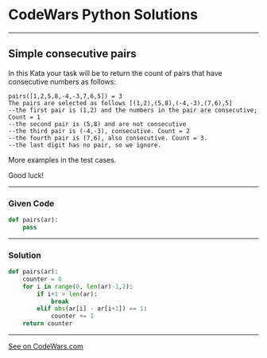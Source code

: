 # CodeWars Python Solutions

---

## Simple consecutive pairs

In this Kata your task will be to return the count of pairs that have consecutive numbers as follows:

```
pairs([1,2,5,8,-4,-3,7,6,5]) = 3
The pairs are selected as follows [(1,2),(5,8),(-4,-3),(7,6),5]
--the first pair is (1,2) and the numbers in the pair are consecutive; Count = 1
--the second pair is (5,8) and are not consecutive
--the third pair is (-4,-3), consecutive. Count = 2
--the fourth pair is (7,6), also consecutive. Count = 3.
--the last digit has no pair, so we ignore.
```

More examples in the test cases.

Good luck!

---

### Given Code


```python
def pairs(ar):
    pass
```

---

### Solution


```python
def pairs(ar):
    counter = 0
    for i in range(0, len(ar)-1,2):
        if i+1 > len(ar):
            break
        elif abs(ar[i] - ar[i+1]) == 1:
            counter += 1
    return counter
```


---


[See on CodeWars.com](https://www.codewars.com/kata/5a3e1319b6486ac96f000049)
